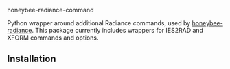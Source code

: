 honeybee-radiance-command

Python wrapper around additional Radiance commands, used by [honeybee-radiance](https://www.ladybug.tools/honeybee-radiance/docs/). This package currently includes wrappers for IES2RAD and XFORM commands and options. 

## Installation

```console

```